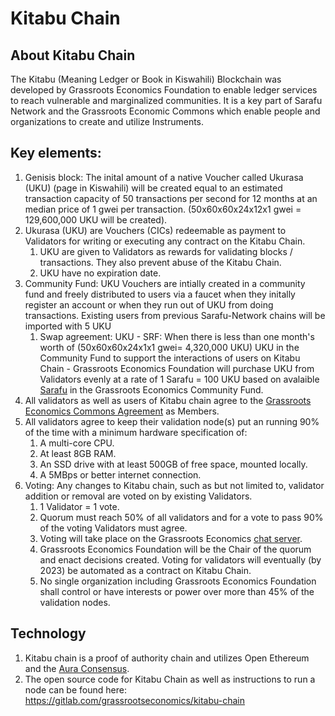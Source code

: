 # Kitabu Chain

## About Kitabu Chain

The Kitabu (Meaning Ledger or Book in Kiswahili) Blockchain was developed by Grassroots Economics Foundation to enable ledger services to reach vulnerable and marginalized communities. It is a key part of Sarafu Network and the Grassroots Economic Commons which enable people and organizations to create and utilize Instruments.

## Key elements:
1. Genisis block: The inital amount of a native Voucher called Ukurasa (UKU) (page in Kiswahili) will be created equal to an estimated transaction capacity of 50 transactions per second for 12 months at an median price of 1 gwei per transaction. (50x60x60x24x12x1 gwei = 129,600,000 UKU will be created).
1. Ukurasa (UKU) are Vouchers (CICs) redeemable as payment to Validators for writing or executing any contract on the Kitabu Chain.
    1. UKU are given to Validators as rewards for validating blocks / transactions. They also prevent abuse of the Kitabu Chain.
    1. UKU have no expiration date.
1. Community Fund: UKU Vouchers are intially created in a community fund and freely distributed to users via a faucet when they initally register an account or when they run out of UKU from doing transactions. Existing users from previous Sarafu-Network chains will be imported with 5 UKU
    1. Swap agreement: UKU - SRF: When there is less than one month's worth of (50x60x60x24x1x1 gwei= 4,320,000 UKU) UKU in the Community Fund to support the interactions of users on Kitabu Chain - Grassroots Economics Foundation will purchase UKU from Validators evenly at a rate of 1 Sarafu = 100 UKU based on avalaible [Sarafu](/legal/agreement/#instruments) in the Grassroots Economics Community Fund.
1. All validators as well as users of Kitabu chain agree to the [Grassroots Economics Commons Agreement](/legal/agreement/) as Members.
1. All validators agree to keep their validation node(s) put an running 90% of the time with a minimum hardware specification of:
    1. A multi-core CPU.
    2. At least 8GB RAM.
    1. An SSD drive with at least 500GB of free space, mounted locally.
    1. A 5MBps or better internet connection.
1. Voting: Any changes to Kitabu chain, such as but not limited to, validator addition or removal are voted on by existing Validators.
    1. 1 Validator = 1 vote.
    1. Quorum must reach 50% of all validators and for a vote to pass 90% of the voting Validators must agree.
    1. Voting will take place on the Grassroots Economics [chat server](https://chat.grassrootseconomics.net). 
    1. Grassroots Economics Foundation will be the Chair of the quorum and enact decisions created. Voting for validators will eventually (by 2023) be automated as a contract on Kitabu Chain.
    1. No single organization including Grassroots Economics Foundation shall control or have interests or power over more than 45% of the validation nodes.

## Technology

1. Kitabu chain is a proof of authority chain and utilizes Open Ethereum and the [Aura Consensus](https://openethereum.github.io/Aura).
1. The open source code for Kitabu Chain as well as instructions to run a node can be found here: https://gitlab.com/grassrootseconomics/kitabu-chain

